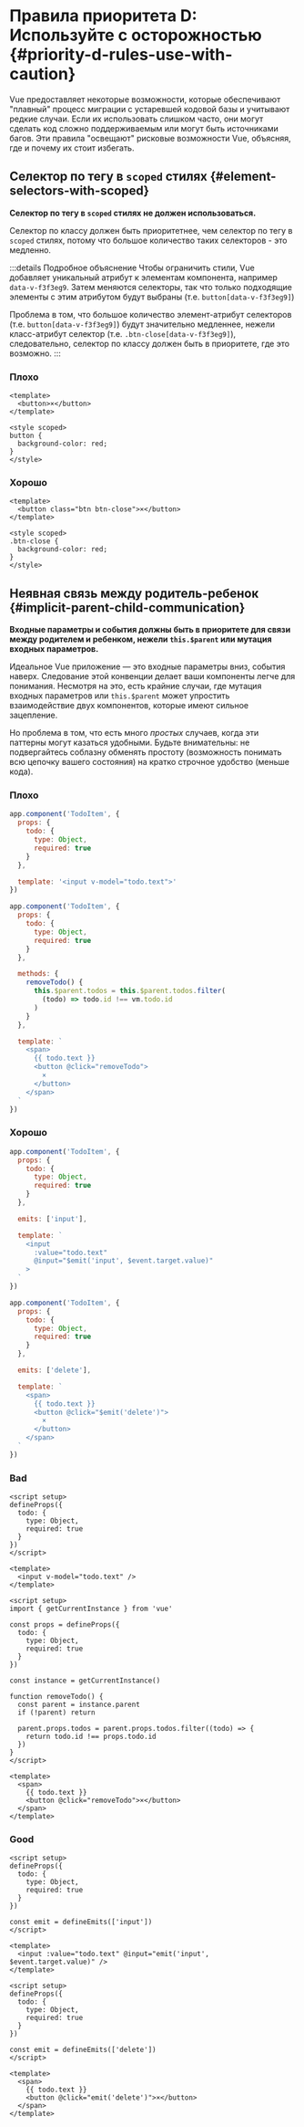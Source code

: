 # Правила приоритета D: Используйте с осторожностью {#priority-d-rules-use-with-caution}

Vue предоставляет некоторые возможности, которые обеспечивают "плавный" процесс миграции с устаревшей кодовой базы и учитывают редкие случаи. Если их использовать слишком часто, они могут сделать код сложно поддерживаемым или могут быть источниками багов. Эти правила "освещают" рисковые возможности Vue, объясняя, где и почему их стоит избегать.

## Селектор по тегу в `scoped` стилях {#element-selectors-with-scoped}

**Селектор по тегу в `scoped` стилях не должен использоваться.**

Селектор по классу должен быть приоритетнее, чем селектор по тегу в `scoped` стилях, потому что большое количество таких селекторов - это медленно.

:::details Подробное объяснение
Чтобы ограничить стили, Vue добавляет уникальный атрибут к элементам компонента, например `data-v-f3f3eg9`. Затем меняются селекторы, так что только подходящие элементы с этим атрибутом будут выбраны (т.е. `button[data-v-f3f3eg9]`)

Проблема в том, что большое количество элемент-атрибут селекторов (т.е. `button[data-v-f3f3eg9]`) будут значительно медленнее, нежели класс-атрибут селектор (т.е. `.btn-close[data-v-f3f3eg9]`), следовательно, селектор по классу должен быть в приоритете, где это возможно.
:::

<div class="style-example style-example-bad">
<h3>Плохо</h3>

```vue-html
<template>
  <button>×</button>
</template>

<style scoped>
button {
  background-color: red;
}
</style>
```

</div>

<div class="style-example style-example-good">
<h3>Хорошо</h3>

```vue-html
<template>
  <button class="btn btn-close">×</button>
</template>

<style scoped>
.btn-close {
  background-color: red;
}
</style>
```

</div>

## Неявная связь между родитель-ребенок {#implicit-parent-child-communication}

**Входные параметры и события должны быть в приоритете для связи между родителем и ребенком, нежели `this.$parent` или мутация входных параметров.**

Идеальное Vue приложение — это входные параметры вниз, события наверх. Следование этой конвенции делает ваши компоненты легче для понимания. Несмотря на это, есть крайние случаи, где мутация входных параметров или `this.$parent` может упростить взаимодействие двух компонентов, которые имеют сильное зацепление.

Но проблема в том, что есть много _простых_ случаев, когда эти паттерны могут казаться удобными. Будьте внимательны: не подвергайтесь соблазну обменять простоту (возможность понимать всю цепочку вашего состояния) на кратко строчное удобство (меньше кода).

<div class="options-api">

<div class="style-example style-example-bad">
<h3>Плохо</h3>

```js
app.component('TodoItem', {
  props: {
    todo: {
      type: Object,
      required: true
    }
  },

  template: '<input v-model="todo.text">'
})
```

```js
app.component('TodoItem', {
  props: {
    todo: {
      type: Object,
      required: true
    }
  },

  methods: {
    removeTodo() {
      this.$parent.todos = this.$parent.todos.filter(
        (todo) => todo.id !== vm.todo.id
      )
    }
  },

  template: `
    <span>
      {{ todo.text }}
      <button @click="removeTodo">
        ×
      </button>
    </span>
  `
})
```

</div>

<div class="style-example style-example-good">
<h3>Хорошо</h3>

```js
app.component('TodoItem', {
  props: {
    todo: {
      type: Object,
      required: true
    }
  },

  emits: ['input'],

  template: `
    <input
      :value="todo.text"
      @input="$emit('input', $event.target.value)"
    >
  `
})
```

```js
app.component('TodoItem', {
  props: {
    todo: {
      type: Object,
      required: true
    }
  },

  emits: ['delete'],

  template: `
    <span>
      {{ todo.text }}
      <button @click="$emit('delete')">
        ×
      </button>
    </span>
  `
})
```

</div>

</div>

<div class="composition-api">

<div class="style-example style-example-bad">
<h3>Bad</h3>

```vue
<script setup>
defineProps({
  todo: {
    type: Object,
    required: true
  }
})
</script>

<template>
  <input v-model="todo.text" />
</template>
```

```vue
<script setup>
import { getCurrentInstance } from 'vue'

const props = defineProps({
  todo: {
    type: Object,
    required: true
  }
})

const instance = getCurrentInstance()

function removeTodo() {
  const parent = instance.parent
  if (!parent) return

  parent.props.todos = parent.props.todos.filter((todo) => {
    return todo.id !== props.todo.id
  })
}
</script>

<template>
  <span>
    {{ todo.text }}
    <button @click="removeTodo">×</button>
  </span>
</template>
```

</div>

<div class="style-example style-example-good">
<h3>Good</h3>

```vue
<script setup>
defineProps({
  todo: {
    type: Object,
    required: true
  }
})

const emit = defineEmits(['input'])
</script>

<template>
  <input :value="todo.text" @input="emit('input', $event.target.value)" />
</template>
```

```vue
<script setup>
defineProps({
  todo: {
    type: Object,
    required: true
  }
})

const emit = defineEmits(['delete'])
</script>

<template>
  <span>
    {{ todo.text }}
    <button @click="emit('delete')">×</button>
  </span>
</template>
```

</div>

</div>
